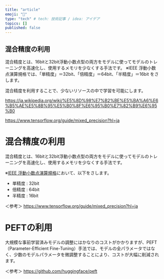 ```yaml
---
title: "article"
emoji: "🦁"
type: "tech" # tech: 技術記事 / idea: アイデア
topics: []
published: false
---
```


## 混合精度の利用
混合精度とは、16bitと32bit浮動小数点型の両方をモデルに使ってモデルのトレーニングを高速化し、使用するメモリを少なくする手法です。
※IEEE 浮動小数点演算規格では、「単精度」＝32bit、「倍精度」＝64bit、「半精度」＝16bit をさします。

混合精度を利用することで、少ないリソースの中で学習を可能にします。



https://ja.wikipedia.org/wiki/%E5%8D%98%E7%B2%BE%E5%BA%A6%E6%B5%AE%E5%8B%95%E5%B0%8F%E6%95%B0%E7%82%B9%E6%95%B0

https://www.tensorflow.org/guide/mixed_precision?hl=ja

# 混合精度の利用
混合精度とは、16bitと32bit浮動小数点型の両方をモデルに使ってモデルのトレーニングを高速化し、使用するメモリを少なくする手法です。

※[IEEE 浮動小数点演算規格](https://ja.wikipedia.org/wiki/IEEE_754)において、以下をさします。
- 単精度 : 32bit
- 倍精度 : 64bit
- 半精度 : 16bit 

＜参考＞
https://www.tensorflow.org/guide/mixed_precision?hl=ja

# PEFTの利用
大規模な事前学習済みモデルの調整にはかなりのコストがかかりますが、PEFT（Parameter-Efficient Fine-Tuning）手法では、モデルの全パラメータではなく、少数のモデルパラメータを微調整することにより、コストが大幅に削減されます。

＜参考＞
https://github.com/huggingface/peft